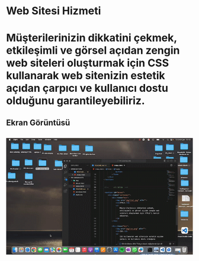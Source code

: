 <h1> Web Sitesi Hizmeti<h1>

Müşterilerinizin dikkatini çekmek, etkileşimli ve görsel açıdan zengin web siteleri oluşturmak için CSS kullanarak web sitenizin estetik açıdan çarpıcı ve kullanıcı dostu olduğunu garantileyebiliriz.

<h2>Ekran Görüntüsü<h2>

![](ekran.gif)

